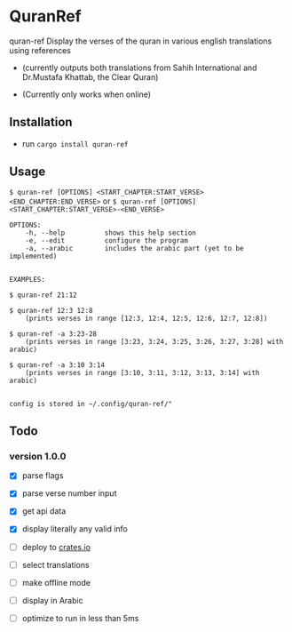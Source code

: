 # QuranRef

quran-ref
Display the verses of the quran in various english translations using references

- (currently outputs both translations from Sahih International and Dr.Mustafa Khattab, the Clear Quran)

- (Currently only works when online)

## Installation

- run `cargo install quran-ref`

## Usage

`$ quran-ref [OPTIONS] <START_CHAPTER:START_VERSE> <END_CHAPTER:END_VERSE>`
or
`$ quran-ref [OPTIONS] <START_CHAPTER:START_VERSE>-<END_VERSE>`


```
OPTIONS:
    -h, --help          shows this help section
    -e, --edit          configure the program
    -a, --arabic        includes the arabic part (yet to be implemented)


EXAMPLES:

$ quran-ref 21:12

$ quran-ref 12:3 12:8 
    (prints verses in range [12:3, 12:4, 12:5, 12:6, 12:7, 12:8])

$ quran-ref -a 3:23-28
    (prints verses in range [3:23, 3:24, 3:25, 3:26, 3:27, 3:28] with arabic)

$ quran-ref -a 3:10 3:14
    (prints verses in range [3:10, 3:11, 3:12, 3:13, 3:14] with arabic)


config is stored in ~/.config/quran-ref/"
```

## Todo

### version 1.0.0

- [x] parse flags

- [x] parse verse number input

- [x] get api data

- [x] display literally any valid info

- [ ] deploy to [crates.io](https://crates.io/)

- [ ] select translations

- [ ] make offline mode

- [ ] display in Arabic

- [ ] optimize to run in less than 5ms

